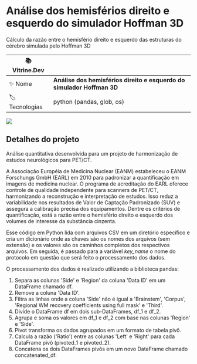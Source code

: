 # Análise dos hemisférios direito e esquerdo do simulador Hoffman 3D

Cálculo da razão entre o hemisfério direito e esquerdo das estruturas do cérebro simulada pelo Hoffman 3D

| :books: Vitrine.Dev |     |
| -------------  | --- |
| :sparkles: Nome        | **Análise dos hemisférios direito e esquerdo do simulador Hoffman 3D**
| :label: Tecnologias | python (pandas, glob, os)

<!-- Inserir imagem com a #vitrinedev ao final do link -->
![](https://vitrinedev.s3.amazonaws.com/Hoffman_analysis.png#vitrinedev)

## Detalhes do projeto

Análise quantitativa desenvolvida para um projeto de harmonização de estudos neurológicos para PET/CT.

A Associação Européia de Medicina Nuclear (EANM) estabeleceu o EANM Forschungs GmbH (EARL) em 2010 para padronizar a quantificação em imagens de medicina nuclear. O programa de acreditação do EARL oferece controle de qualidade independente para scanners de PET/CT, harmonizando a reconstrução e interpretação de estudos. Isso reduz a variabilidade nos resultados de Valor de Captação Padronizado (SUV) e assegura a calibração precisa dos equipamentos. Dentre os critérios de quantificação, está a razão entre o hemisfério direito e esquerdo dos volumes de interesse da substância cinzenta.

Esse código em Python lida com arquivos CSV em um diretório específico e cria um dicionário onde as chaves são os nomes dos arquivos (sem extensão) e os valores são os caminhos completos dos respectivos arquivos. Em seguida, é passado para a variável _key_name_ o nome do protocolo em questão que será feito o processamento dos dados. 

O processamento dos dados é realizado utilizando a biblioteca pandas:

1. Separa as colunas 'Side' e 'Region' da coluna 'Data ID' em um DataFrame chamado df.
2. Remove a coluna 'Data ID'.
3. Filtra as linhas onde a coluna 'Side' não é igual a 'Brainstem', 'Corpus', 'Regional WM recovery coefficients using full mask' e 'Third'.
4. Divide o DataFrame df em dois sub-DataFrames, df_1 e df_2.
5. Agrupa e soma os valores em df_1 e df_2 com base nas colunas 'Region' e 'Side'.
6. Pivot transforma os dados agrupados em um formato de tabela pivô.
7. Calcula a razão ('Ratio') entre as colunas 'Left' e 'Right' para cada DataFrame pivô (pivoted_1 e pivoted_2).
8. Concatena os dois DataFrames pivôs em um novo DataFrame chamado concatenated_df.
